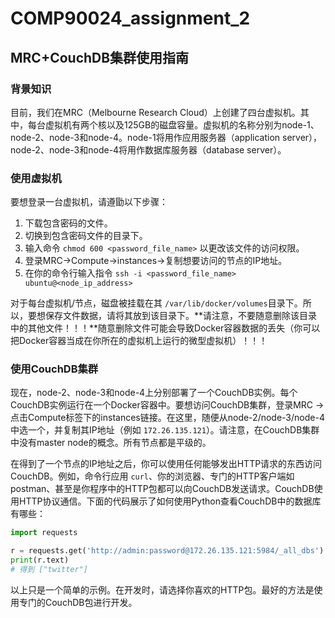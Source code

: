 # COMP90024_assignment_2

## MRC+CouchDB集群使用指南

### 背景知识

目前，我们在MRC（Melbourne Research Cloud）上创建了四台虚拟机。其中，每台虚拟机有两个核以及125GB的磁盘容量。虚拟机的名称分别为node-1、node-2、node-3和node-4。node-1将用作应用服务器（application server），node-2、node-3和node-4将用作数据库服务器（database server）。

### 使用虚拟机

要想登录一台虚拟机，请遵勖以下步骤：

1. 下载包含密码的文件。
2. 切换到包含密码文件的目录下。
3. 输入命令 `chmod 600 <password_file_name>` 以更改该文件的访问权限。
4. 登录MRC->Compute->instances->复制想要访问的节点的IP地址。
5. 在你的命令行输入指令 `ssh -i <password_file_name> ubuntu@<node_ip_address>`

对于每台虚拟机/节点，磁盘被挂载在其 `/var/lib/docker/volumes`目录下。所以，要想保存文件数据，请将其放到该目录下。**请注意，不要随意删除该目录中的其他文件！！！**随意删除文件可能会导致Docker容器数据的丢失（你可以把Docker容器当成在你所在的虚拟机上运行的微型虚拟机）！！！

### 使用CouchDB集群

现在，node-2、node-3和node-4上分别部署了一个CouchDB实例。每个CouchDB实例运行在一个Docker容器中。要想访问CouchDB集群，登录MRC -> 点击Compute标签下的instances链接。在这里，随便从node-2/node-3/node-4中选一个，并复制其IP地址（例如 `172.26.135.121`）。请注意，在CouchDB集群中没有master node的概念。所有节点都是平级的。

在得到了一个节点的IP地址之后，你可以使用任何能够发出HTTP请求的东西访问CouchDB。例如，命令行应用 `curl`、你的浏览器、专门的HTTP客户端如postman、甚至是你程序中的HTTP包都可以向CouchDB发送请求。CouchDB使用HTTP协议通信。下面的代码展示了如何使用Python查看CouchDB中的数据库有哪些：

```python
import requests

r = requests.get('http://admin:password@172.26.135.121:5984/_all_dbs')
print(r.text)
# 得到 ["twitter"]
```

以上只是一个简单的示例。在开发时，请选择你喜欢的HTTP包。最好的方法是使用专门的CouchDB包进行开发。
